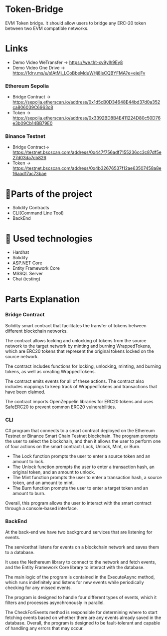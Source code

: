 # Token-Bridge
 EVM Token bridge. It should allow users to bridge any ERC-20 token between two EVM compatible networks.
 
 # Links
 - Demo Video WeTransfer -> https://we.tl/t-xv9ylh9Ey8 
 - Demo Video One Drive -> https://1drv.ms/u/s!AtMi_LCoBbeMduWHj8lsCQBYFMA?e=eiejFv
 ### Ethereum Sepolia 
 - Bridge Contract -> https://sepolia.etherscan.io/address/0x1d5cB0D34648E44bd37d0a352ca806039C6963c8
 - Token -> https://sepolia.etherscan.io/address/0x3392BD8B4E411224D80c50D76e3b09Cb14BB79E0
 ### Binance Testnet 
 - Bridge Contract-> https://testnet.bscscan.com/address/0x447f756adf7155236cc3c87df5e27d03da7cb826
 - Token -> https://testnet.bscscan.com/address/0x4b32676537f12ae63507458a8e16aad17ac73bae
 
 # 📝Parts of the project
 - Solidity Contracts
 - CLI(Command Line Tool) 
 - BackEnd
 
 # 🔨 Used technologies
 - Hardhat
 - Solidity
 - ASP.NET Core
 - Entity Framework Core
 - MSSQL Server
 - Chai (testing)
 
 # Parts Explanation
 
 ### Bridge Contract
 Solidity smart contract that facilitates the transfer of tokens between different blockchain networks. 
 
 The contract allows locking and unlocking of tokens from the source network to the target network by minting and burning WrappedTokens, which are ERC20 tokens that    represent the original tokens locked on the source network. 
 
 The contract includes functions for locking, unlocking, minting, and burning tokens, as well as creating WrappedTokens. 
 
 The contract emits events for all of these actions. The contract also includes mappings to keep track of WrappedTokens and transactions that have been claimed. 
 
 The contract imports OpenZeppelin libraries for ERC20 tokens and uses SafeERC20 to prevent common ERC20 vulnerabilities.

 ### CLI 
C# program that connects to a smart contract deployed on the Ethereum Testnet or Binance Smart Chain Testnet blockchain. The program prompts the user to select the blockchain, and then it allows the user to perform one of four actions on the smart contract: Lock, Unlock, Mint, or Burn.

- The Lock function prompts the user to enter a source token and an amount to lock.
- The Unlock function prompts the user to enter a transaction hash, an original token, and an amount to unlock.
- The Mint function prompts the user to enter a transaction hash, a source token, and an amount to mint. 
- The Burn function prompts the user to enter a target token and an amount to burn.

Overall, this program allows the user to interact with the smart contract through a console-based interface.

### BackEnd
At the back-end we have two background services that are listening for events.

The servicethat listens for events on a blockchain network and saves them to a database. 

It uses the Nethereum library to connect to the network and fetch events, and the Entity Framework Core library to interact with the database. 

The main logic of the program is contained in the ExecuteAsync method, which runs indefinitely and listens for new events while periodically checking for any missed events. 

The program is designed to handle four different types of events, which it filters and processes asynchronously in parallel.

The CheckForEvents method is responsible for determining where to start fetching events based on whether there are any events already saved in the database. 
Overall, the program is designed to be fault-tolerant and capable of handling any errors that may occur.

